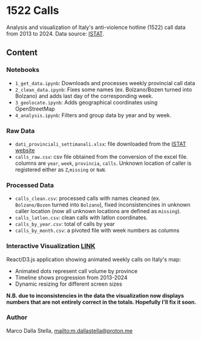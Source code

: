 # 1522 Calls

Analysis and visualization of Italy's anti-violence hotline (1522) call data from 2013 to 2024. Data source: [ISTAT](hhttps://www.istat.it/statistiche-per-temi/focus/violenza-sulle-donne/la-fuoriuscita-dalla-violenza/numero-di-pubblica-utilita-1522/).

## Content

### Notebooks
- `1_get_data.ipynb`: Downloads and processes weekly provincial call data
- `2_clean_data.ipynb`: Fixes some names (ex. Bolzano/Bozen turned into Bolzano) and adds last day of the corresponding week.
- `3_geolocate.ipynb`: Adds geographical coordinates using OpenStreetMap
- `4_analysis.ipynb`: Filters and group data by year and by week.

### Raw Data
- `dati_provinciali_settimanali.xlsx`: file downloaded from the [ISTAT website](https://www.istat.it/notizia/il-numero-di-pubblica-utilita-1522-anni-2013-2024/)
- `calls_raw.csv`: csv file obtained from the conversion of the excel file. columns are `year`, `week`, `provincia`, `calls`. Unknown location of caller is registered either as `Z`,`missing` or `NaN`.

### Processed Data
- `calls_clean.csv`: processed calls with names cleaned (ex. `Bolzano/Bozen` turned into `Bolzano`), fixed inconsistencines in unknown caller location (now all unknown locations are defined as `missing`).
- `calls_latlon.csv`: clean calls with latlon coordinates.
- `calls_by_year.csv`: total of calls by year
- `calls_by_month.csv`: a pivoted file with week numbers as columns

### Interactive Visualization [LINK](https://marcodallastella.github.io/chiamate-1522/)
React/D3.js application showing animated weekly calls on Italy's map:
- Animated dots represent call volume by province
- Timeline shows progression from 2013-2024
- Dynamic resizing for different screen sizes

**N.B. due to inconsistencies in the data the visualization now displays numbers that are not entirely correct in the totals. Hopefully I'll fix it soon.**


### Author
Marco Dalla Stella, [mailto:m.dallastella@proton.me](m.dallastella@proton.me)
